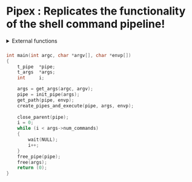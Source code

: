 # Pipex : Replicates the functionality of the shell command pipeline!

<details>
<summary>External functions</summary>
<div markdown="1">

open, close, read, write, malloc, free, perror, strerror, access, 
dup, dup2, execve, exit, fork, pipe, unlink, wait, waitpid    


- perror(): This function is used to print an error message to the console.  
```c
perror("Error message");
```

- strerror(): This function is used to get a string describing the error code passed as an argument.  
```c
char *errorString = strerror(errno);
printf("Error message: %s\n", errorString);
```

- access(): This function is used to check if a file or directory can be accessed.  
```c
int result = access("file.txt", R_OK);
if (result == -1) {
   perror("Error accessing file");
   exit(EXIT_FAILURE);
}
```

- dup(): This function is used to duplicate a file descriptor.  
```c
int fd2 = dup(fd);
if (fd2 == -1) {
   perror("Error duplicating file descriptor");
   exit(EXIT_FAILURE);
}
```

- dup2(): This function is used to duplicate a file descriptor to a specified file descriptor.  
```c
int fd2 = dup2(fd, STDOUT_FILENO);
if (fd2 == -1) {
   perror("Error duplicating file descriptor");
   exit(EXIT_FAILURE);
}
```

- execve(): This function is used to replace the current process with a new process.  
```c
char *args[] = {"ls", "-l", NULL};
execve("/bin/ls", args, NULL);
perror("Error executing program");
exit(EXIT_FAILURE);
```

- fork(): This function is used to create a new process.  
```c
pid_t childPid = fork();
if (childPid == -1) {
   perror("Error forking process");
   exit(EXIT_FAILURE);
}
if (childPid == 0) {
   // Child process
} else {
   // Parent process
}
```

- pipe(): This function is used to create a pipe for interprocess communication.  
```c
int pipefd[2];
int result = pipe(pipefd);
if (result == -1) {
   perror("Error creating pipe");
   exit(EXIT_FAILURE);
}
```

- unlink(): This function is used to delete a file.   
```c
int result = unlink("file.txt");
if (result == -1) {
   perror("Error deleting file");
   exit(EXIT_FAILURE);
}
```

- wait(): This function is used to wait for a child process to terminate.   
```c
pid_t childPid = fork();
if (childPid == -1) {
   perror("Error forking process");
   exit(EXIT_FAILURE);
}
if (childPid == 0) {
   // Child process
   exit(EXIT_SUCCESS);
} else {
   // Parent process
   int status;
   pid_t result = wait(&status);
   if (result == -1) {
      perror("Error waiting for child process");
      exit(EXIT_FAILURE);
   }
   if (WIFEXITED(status)) {
      printf("Child process exited with status %d\n", WEXITSTATUS(status));
   }
}
```

- waitpid(): This function is used to wait for a specific child process to terminate.   
```c
pid_t childPid = fork();
if (childPid == -1) {
   perror("Error forking process");
   exit(EXIT_FAILURE);
}
if (childPid == 0) {
   // Child process
   exit(EXIT_SUCCESS);
} else {
   // Parent process
   int status;
   pid_t result = waitpid(childPid, &status, 0);
   if (result == -1) {
      perror("Error waiting for child process");
      exit(EXIT_FAILURE);
   }
   if (WIFEXITED(status)) {
      printf("Child process exited with status %d\n", WEXITSTATUS(status));
   }
}
```

</div>
</details>

###
```c
int	main(int argc, char *argv[], char *envp[])
{
	t_pipe	*pipe;
	t_args	*args;
	int		i;

	args = get_args(argc, argv);
	pipe = init_pipe(args);
	get_path(pipe, envp);
	create_pipes_and_execute(pipe, args, envp);
	
	close_parent(pipe);
	i = 0;
	while (i < args->num_commands)
	{
		wait(NULL);
		i++;
	}
	free_pipe(pipe);
	free(args);
	return (0);
}
```